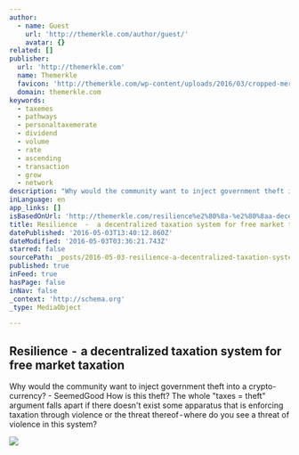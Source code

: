 ```yaml
---
author:
  - name: Guest
    url: 'http://themerkle.com/author/guest/'
    avatar: {}
related: []
publisher:
  url: 'http://themerkle.com'
  name: Themerkle
  favicon: 'http://themerkle.com/wp-content/uploads/2016/03/cropped-merkle-white-1-192x192.png'
  domain: themerkle.com
keywords:
  - taxemes
  - pathways
  - personaltaxemerate
  - dividend
  - volume
  - rate
  - ascending
  - transaction
  - grow
  - network
description: "Why would the community want to inject government theft into a crypto-currency? - SeemedGood How is this theft? The whole \"taxes = theft\" argument falls apart if there doesn't exist some apparatus that is enforcing taxation through violence or the threat thereof - where do you see a threat of violence in this system?"
inLanguage: en
app_links: []
isBasedOnUrl: 'http://themerkle.com/resilience%e2%80%8a-%e2%80%8aa-decentralized-taxation-system-for-free-market-taxation/'
title: Resilience  -  a decentralized taxation system for free market taxation
datePublished: '2016-05-03T13:40:12.860Z'
dateModified: '2016-05-03T03:36:21.743Z'
starred: false
sourcePath: _posts/2016-05-03-resilience-a-decentralized-taxation-system-for-free-mark.md
published: true
inFeed: true
hasPage: false
inNav: false
_context: 'http://schema.org'
_type: MediaObject

---
```

<article style=""><h1>Resilience  -  a decentralized taxation system for free market taxation</h1><p>Why would the community want to inject government theft into a crypto-currency? - SeemedGood How is this theft? The whole "taxes = theft" argument falls apart if there doesn't exist some apparatus that is enforcing taxation through violence or the threat thereof - where do you see a threat of violence in this system?</p><img src="http://themerkle.com/wp-content/uploads/2016/05/decentralized-currency.png" /></article>